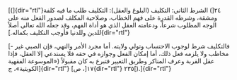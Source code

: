[(]{dir="rtl"}٢٤[) الشرط الثاني: التكليف (البلوغ والعقل): التكليف طلب ما
فيه كلفة ومشقة، وشرطه القدرة على فهم الخطاب، وصلاحية المكلف لصدور الفعل
منه على الوجه المطلوب شرعاً، ودعامته العقل الذي هو أداة الفهم، وقد جعله
الله تعالى أصلاً للدين وللدنيا فأوجب التكليف بكماله.]{dir="rtl"}

[- فالتكليف شرط لوجوب الاحتساب وتولي ولايته. أما مجرد الأمر والنهي، فإن
الصبي غير مخاطب ولا يلزمه فعل ذلك، أما إمكان الفعل وجوازه في حقه فلا
يستدعي إلا العقل، فإذا عقل القربة وعرف المناكر وطريق التغيير فتبرع به
كان مقبولاً («الموسوعة الفقهية الكويتية»، ج]{dir="rtl"} ١٧[،
ص]{dir="rtl"} ٢٣٥[).]{dir="rtl"}
